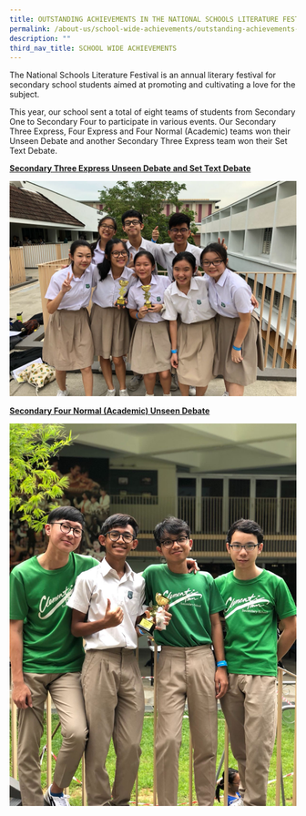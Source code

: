 ```yaml
---
title: OUTSTANDING ACHIEVEMENTS IN THE NATIONAL SCHOOLS LITERATURE FESTIVAL 2018
permalink: /about-us/school-wide-achievements/outstanding-achievements-national-schools-literature-festival
description: ""
third_nav_title: SCHOOL WIDE ACHIEVEMENTS
---
```

The National Schools Literature Festival is an annual literary festival for secondary school students aimed at promoting and cultivating a love for the subject.  
  
This year, our school sent a total of eight teams of students from Secondary One to Secondary Four to participate in various events. Our Secondary Three Express, Four Express and Four Normal (Academic) teams won their Unseen Debate and another Secondary Three Express team won their Set Text Debate.  
  
**<u>Secondary Three Express Unseen Debate and Set Text Debate</u>**

![Secondary Three Express Unseen Debate and Set Text Debate](/images/d7537965-2041-4598-b875-cc73565a5f0b.jpeg)

**<u>Secondary Four Normal (Academic) Unseen Debate</u>**

![Secondary Four Normal (Academic) Unseen Debate](/images/Secondary%20Four%20Normal%20(Academic)%20Unseen%20Debate.jpeg)

